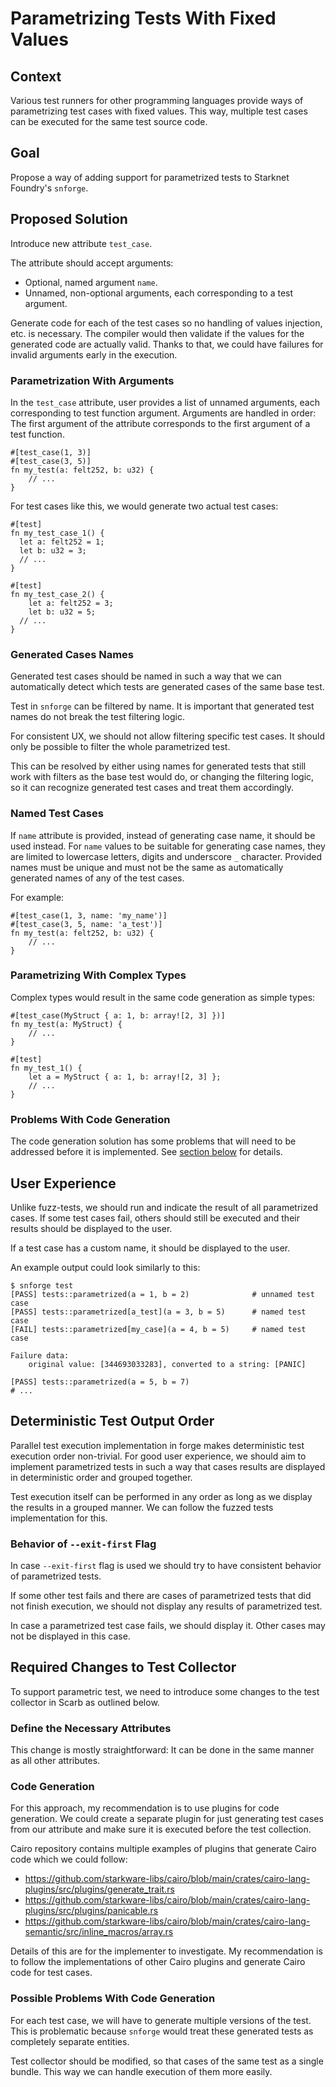 # Parametrizing Tests With Fixed Values

## Context

Various test runners for other programming languages provide ways of parametrizing test cases with fixed values.
This way, multiple test cases can be executed for the same test source code.

## Goal

Propose a way of adding support for parametrized tests to Starknet Foundry's `snforge`.

## Proposed Solution

Introduce new attribute `test_case`.

The attribute should accept arguments:

- Optional, named argument `name`.
- Unnamed, non-optional arguments, each corresponding to a test argument.

Generate code for each of the test cases so no handling of values injection, etc. is necessary.
The compiler would then validate if the values for the generated code are actually valid.
Thanks to that, we could have failures for invalid arguments early in the execution.

### Parametrization With Arguments

In the `test_case` attribute, user provides a list of unnamed arguments, each corresponding to test function argument.
Arguments are handled in order: The first argument of the attribute corresponds to the first argument of a test
function.

```cairo
#[test_case(1, 3)]
#[test_case(3, 5)]
fn my_test(a: felt252, b: u32) {
    // ...
}
```

For test cases like this, we would generate two actual test cases:

```cairo
#[test]
fn my_test_case_1() {
  let a: felt252 = 1;
  let b: u32 = 3;
  // ...
}

#[test]
fn my_test_case_2() {
    let a: felt252 = 3;
    let b: u32 = 5;
  // ...
}
```

### Generated Cases Names

Generated test cases should be named in such a way that we can automatically detect which tests are generated cases of
the same base test.

Test in `snforge` can be filtered by name.
It is important that generated test names do not break the test filtering logic.

For consistent UX, we should not allow filtering specific test cases.
It should only be possible to filter the whole parametrized test.

This can be resolved by either using names for generated tests that still work with filters as the base test would do,
or changing the filtering logic, so it can recognize generated test cases and treat them accordingly.

### Named Test Cases

If `name` attribute is provided, instead of generating case name, it should be used instead.
For `name` values to be suitable for generating case names, they are limited to lowercase letters, digits and
underscore `_` character.
Provided names must be unique and must not be the same as automatically generated names of any of the test cases.

For example:

```cairo
#[test_case(1, 3, name: 'my_name')]
#[test_case(3, 5, name: 'a_test')]
fn my_test(a: felt252, b: u32) {
    // ...
}
```

### Parametrizing With Complex Types

Complex types would result in the same code generation as simple types:

```cairo
#[test_case(MyStruct { a: 1, b: array![2, 3] })]
fn my_test(a: MyStruct) {
    // ...
}
```

```cairo
#[test]
fn my_test_1() {
    let a = MyStruct { a: 1, b: array![2, 3] };
    // ...
}
```

### Problems With Code Generation

The code generation solution has some problems that will need to be addressed before it is implemented.
See [section below](#possible-problems-with-code-generation) for details.

## User Experience

Unlike fuzz-tests, we should run and indicate the result of all parametrized cases.
If some test cases fail, others should still be executed and their results should be displayed to the user.

If a test case has a custom name, it should be displayed to the user.

An example output could look similarly to this:

```shell
$ snforge test
[PASS] tests::parametrized(a = 1, b = 2)              # unnamed test case
[PASS] tests::parametrized[a_test](a = 3, b = 5)      # named test case
[FAIL] tests::parametrized[my_case](a = 4, b = 5)     # named test case

Failure data:
    original value: [344693033283], converted to a string: [PANIC]
    
[PASS] tests::parametrized(a = 5, b = 7)
# ...
```

## Deterministic Test Output Order

Parallel test execution implementation in forge makes deterministic test execution order non-trivial.
For good user experience, we should aim to implement parametrized tests in such a way that cases results are displayed
in deterministic order and grouped together.

Test execution itself can be performed in any order as long as we display the results in a grouped manner.
We can follow the fuzzed tests implementation for this.

### Behavior of `--exit-first` Flag

In case `--exit-first` flag is used we should try to have consistent behavior of parametrized tests.

If some other test fails and there are cases of parametrized tests that did not finish execution,
we should not display any results of parametrized test.

In case a parametrized test case fails, we should display it.
Other cases may not be displayed in this case.

## Required Changes to Test Collector

To support parametric test, we need to introduce some changes to the test collector in Scarb as outlined below.

### Define the Necessary Attributes

This change is mostly straightforward: It can be done in the same manner as all other attributes.

### Code Generation

For this approach, my recommendation is to use plugins for code generation.
We could create a separate plugin for just generating test cases from our attribute and make sure it is executed before
the test collection.

Cairo repository contains multiple examples of plugins that generate Cairo code which we could follow:

- https://github.com/starkware-libs/cairo/blob/main/crates/cairo-lang-plugins/src/plugins/generate_trait.rs
- https://github.com/starkware-libs/cairo/blob/main/crates/cairo-lang-plugins/src/plugins/panicable.rs
- https://github.com/starkware-libs/cairo/blob/main/crates/cairo-lang-semantic/src/inline_macros/array.rs

Details of this are for the implementer to investigate.
My recommendation is to follow the implementations of other Cairo plugins and generate Cairo code for test cases.

### Possible Problems With Code Generation

For each test case, we will have to generate multiple versions of the test.
This is problematic because `snforge` would treat these generated tests as completely separate entities.

Test collector should be modified, so that cases of the same test as a single bundle.
This way we can handle execution of them more easily.
